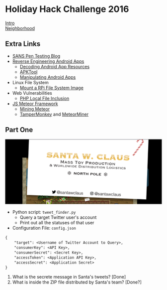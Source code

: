 # Holiday Hack Challenge 2016
[Intro](https://www.holidayhackchallenge.com/2016/) <br>
[Neighborhood](https://quest2016.holidayhackchallenge.com/)

## Extra Links
* [SANS Pen Testing Blog](https://pen-testing.sans.org/blog/pen-testing)
* [Reverse Engineering Android Apps](https://pen-testing.sans.org/blog/2016/12/05/ghost-in-the-droid-reverse-engineering-android-apps)
  * [Decoding Android App Resources](https://pen-testing.sans.org/blog/2016/12/10/mining-android-secrets-decoding-android-app-resources)
  * [APKTool](https://ibotpeaches.github.io/Apktool/)
  * [Manipulating Android Apps](https://www.youtube.com/watch?v=mo2yZVRicW0)
* Linux File System
  * [Mount a RPi File System Image](https://pen-testing.sans.org/blog/2016/12/07/mount-a-raspberry-pi-file-system-image)
* Web Vulnerabilities
  * [PHP Local File Inclusion](https://pen-testing.sans.org/blog/2016/12/07/mount-a-raspberry-pi-file-system-image)
* [JS Meteor Framework](https://www.meteor.com/)
  * [Mining Meteor](https://pen-testing.sans.org/blog/2016/12/06/mining-meteor)
  * [TamperMonkey](https://tampermonkey.net/) and [MeteorMiner](https://github.com/nidem/MeteorMiner)

## Part One
![Santa's Business Card](./business_card.PNG)
* Python script: `tweet_finder.py`
  * Query a target Twitter user's account
  * Print out all the statuses of that user
* Configuration File: `config.json`
```
{
    "target": <Username of Twitter Account to Query>,
    "consumerKey": <API Key>,
    "consumerSecret": <Secret Key>,
    "accessToken": <Application API Key>,
    "accessSecret": <Application Secret>
}
```
1) What is the secrete message in Santa's tweets?
  [Done]
2) What is inside the ZIP file distributed by Santa's team?
  [Done?]
